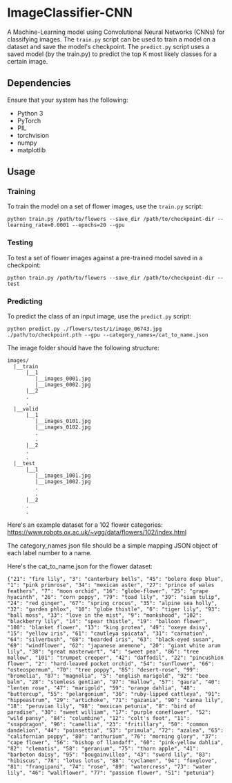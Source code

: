 # ImageClassifier-CNN

A Machine-Learning model using Convolutional Neural Networks (CNNs) for classifying images. The `train.py` script can be used to train a model on a dataset and save the model's checkpoint. The `predict.py` script uses a saved model (by the train.py) to predict the top K most likely classes for a certain image.

## Dependencies

Ensure that your system has the following:
- Python 3
- PyTorch
- PIL
- torchvision
- numpy
- matplotlib

## Usage

### Training

To train the model on a set of flower images, use the `train.py` script:

```
python train.py /path/to/flowers --save_dir /path/to/checkpoint-dir --learning_rate=0.0001 --epochs=20 --gpu 
```

### Testing

To test a set of flower images against a pre-trained model saved in a checkpoint:

```
python train.py /path/to/flowers --save_dir /path/to/checkpoint-dir --test 
```

### Predicting

To predict the class of an input image, use the `predict.py` script:

```
python predict.py ./flowers/test/1/image_06743.jpg ./path/to/checkpoint.pth --gpu --category_names=/cat_to_name.json
```

The image folder should have the following structure:

```
images/
  |__train
      |__1
         |__images_0001.jpg
         |__images_0002.jpg
      |__2
      .
      .
  |__valid
      |__1
         |__images_0101.jpg
         |__images_0102.jpg
         .
         .
      |__2
      .
      .
  |__test
      |__1
         |__images_1001.jpg
         |__images_1002.jpg
         .
         .
      |__2
      .
      .
```

Here's an example dataset for a 102 flower categories: 
https://www.robots.ox.ac.uk/~vgg/data/flowers/102/index.html

The category_names json file should be a simple mapping JSON object of each label number to a name. 

Here's the cat_to_name.json for the flower dataset:
```
{"21": "fire lily", "3": "canterbury bells", "45": "bolero deep blue", "1": "pink primrose", "34": "mexican aster", "27": "prince of wales feathers", "7": "moon orchid", "16": "globe-flower", "25": "grape hyacinth", "26": "corn poppy", "79": "toad lily", "39": "siam tulip", "24": "red ginger", "67": "spring crocus", "35": "alpine sea holly", "32": "garden phlox", "10": "globe thistle", "6": "tiger lily", "93": "ball moss", "33": "love in the mist", "9": "monkshood", "102": "blackberry lily", "14": "spear thistle", "19": "balloon flower", "100": "blanket flower", "13": "king protea", "49": "oxeye daisy", "15": "yellow iris", "61": "cautleya spicata", "31": "carnation", "64": "silverbush", "68": "bearded iris", "63": "black-eyed susan", "69": "windflower", "62": "japanese anemone", "20": "giant white arum lily", "38": "great masterwort", "4": "sweet pea", "86": "tree mallow", "101": "trumpet creeper", "42": "daffodil", "22": "pincushion flower", "2": "hard-leaved pocket orchid", "54": "sunflower", "66": "osteospermum", "70": "tree poppy", "85": "desert-rose", "99": "bromelia", "87": "magnolia", "5": "english marigold", "92": "bee balm", "28": "stemless gentian", "97": "mallow", "57": "gaura", "40": "lenten rose", "47": "marigold", "59": "orange dahlia", "48": "buttercup", "55": "pelargonium", "36": "ruby-lipped cattleya", "91": "hippeastrum", "29": "artichoke", "71": "gazania", "90": "canna lily", "18": "peruvian lily", "98": "mexican petunia", "8": "bird of paradise", "30": "sweet william", "17": "purple coneflower", "52": "wild pansy", "84": "columbine", "12": "colt's foot", "11": "snapdragon", "96": "camellia", "23": "fritillary", "50": "common dandelion", "44": "poinsettia", "53": "primula", "72": "azalea", "65": "californian poppy", "80": "anthurium", "76": "morning glory", "37": "cape flower", "56": "bishop of llandaff", "60": "pink-yellow dahlia", "82": "clematis", "58": "geranium", "75": "thorn apple", "41": "barbeton daisy", "95": "bougainvillea", "43": "sword lily", "83": "hibiscus", "78": "lotus lotus", "88": "cyclamen", "94": "foxglove", "81": "frangipani", "74": "rose", "89": "watercress", "73": "water lily", "46": "wallflower", "77": "passion flower", "51": "petunia"}
```

